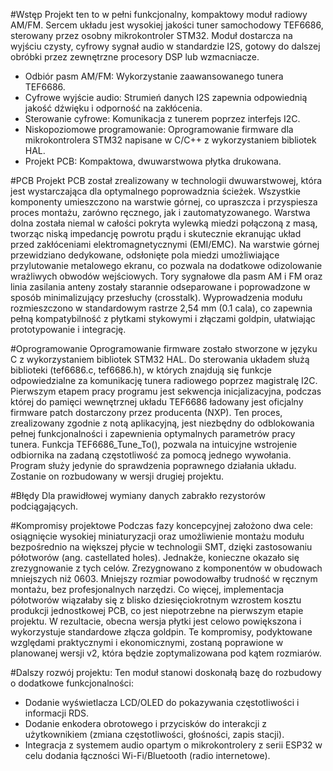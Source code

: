 #Wstęp
Projekt ten to w pełni funkcjonalny, kompaktowy moduł radiowy AM/FM. Sercem układu jest wysokiej jakości tuner samochodowy TEF6686, sterowany przez osobny mikrokontroler STM32. Moduł dostarcza na wyjściu czysty, cyfrowy sygnał audio w standardzie I2S, gotowy do dalszej obróbki przez zewnętrzne procesory DSP lub wzmacniacze.
<ul>
<li>Odbiór pasm AM/FM: Wykorzystanie zaawansowanego tunera TEF6686.
<li>Cyfrowe wyjście audio: Strumień danych I2S zapewnia odpowiednią jakość dźwięku i odporność na zakłócenia.
<li>Sterowanie cyfrowe: Komunikacja z tunerem poprzez interfejs I2C.
<li>Niskopoziomowe programowanie: Oprogramowanie firmware dla mikrokontrolera STM32 napisane w C/C++ z wykorzystaniem bibliotek HAL.
<li>Projekt PCB: Kompaktowa, dwuwarstwowa płytka drukowana.
</ul>

#PCB
Projekt PCB został zrealizowany w technologii dwuwarstwowej, która jest wystarczająca dla optymalnego poprowadznia ścieżek. Wszystkie komponenty umieszczono na warstwie górnej, co upraszcza i przyspiesza proces montażu, zarówno ręcznego, jak i zautomatyzowanego. Warstwa dolna została niemal w całości pokryta wylewką miedzi połączoną z masą, tworząc niską impedancję powrotu prądu i skutecznie ekranując układ przed zakłóceniami elektromagnetycznymi (EMI/EMC). Na warstwie górnej przewidziano dedykowane, odsłonięte pola miedzi umożliwiające przylutowanie metalowego ekranu, co pozwala na dodatkowe odizolowanie wrażliwych obwodów wejściowych. Tory sygnałowe dla pasm AM i FM oraz linia zasilania anteny zostały starannie odseparowane i poprowadzone w sposób minimalizujący przesłuchy (crosstalk). Wyprowadzenia modułu rozmieszczono w standardowym rastrze 2,54 mm (0.1 cala), co zapewnia pełną kompatybilność z płytkami stykowymi i złączami goldpin, ułatwiając prototypowanie i integrację.

#Oprogramowanie
Oprogramowanie firmware zostało stworzone w języku C z wykorzystaniem bibliotek STM32 HAL. Do sterowania układem służą biblioteki (tef6686.c, tef6686.h), w których znajdują się funkcje odpowiedzialne za komunikację tunera radiowego poprzez magistralę I2C.
Pierwszym etapem pracy programu jest sekwencja inicjalizacyjna, podczas której do pamięci wewnętrznej układu TEF6686 ładowany jest oficjalny firmware patch dostarczony przez producenta (NXP). Ten proces, zrealizowany zgodnie z notą aplikacyjną, jest niezbędny do odblokowania pełnej funkcjonalności i zapewnienia optymalnych parametrów pracy tunera. Funkcja TEF6686_Tune_To(), pozwala na intuicyjne wstrojenie odbiornika na zadaną częstotliwość za pomocą jednego wywołania. Program służy jedynie do sprawdzenia poprawnego działania układu. Zostanie on rozbudowany w wersji drugiej projektu.

#Błędy
Dla prawidłowej wymiany danych zabrakło rezystorów podciągających.

#Kompromisy projektowe
Podczas fazy koncepcyjnej założono dwa cele: osiągnięcie wysokiej miniaturyzacji oraz umożliwienie montażu modułu bezpośrednio na większej płycie w technologii SMT, dzięki zastosowaniu półotworów (ang. castellated holes). Jednakże, konieczne okazało się zrezygnowanie z tych celów. Zrezygnowano z komponentów w obudowach mniejszych niż 0603. Mniejszy rozmiar powodowałby trudność w ręcznym montażu, bez profesjonalnych narzędzi. Co więcej, implementacja półotworów wiązałaby się z blisko dziesięciokrotnym wzrostem kosztu produkcji jednostkowej PCB, co jest niepotrzebne na pierwszym etapie projektu. W rezultacie, obecna wersja płytki jest celowo powiększona i wykorzystuje standardowe złącza goldpin. Te kompromisy, podyktowane względami praktycznymi i ekonomicznymi, zostaną poprawione w planowanej wersji v2, która będzie zoptymalizowana pod kątem rozmiarów.

#Dalszy rozwój projektu:
Ten moduł stanowi doskonałą bazę do rozbudowy o dodatkowe funkcjonalności:
<ul>
<li>Dodanie wyświetlacza LCD/OLED do pokazywania częstotliwości i informacji RDS.
<li>Dodanie enkodera obrotowego i przycisków do interakcji z użytkownikiem (zmiana częstotliwości, głośności, zapis stacji).
<li>Integracja z systemem audio opartym o mikrokontrolery z serii ESP32 w celu dodania łączności Wi-Fi/Bluetooth (radio internetowe).
</ul>